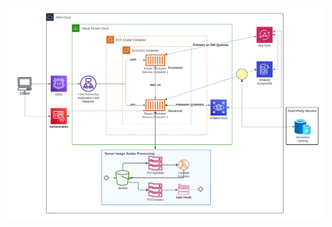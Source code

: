 ![Alt Design of System](https://github.com/Niteesh-chowdary/AWS-Bootcamp-CloudProject/blob/main/Cruddur%20Logic%20Diagram.png)

